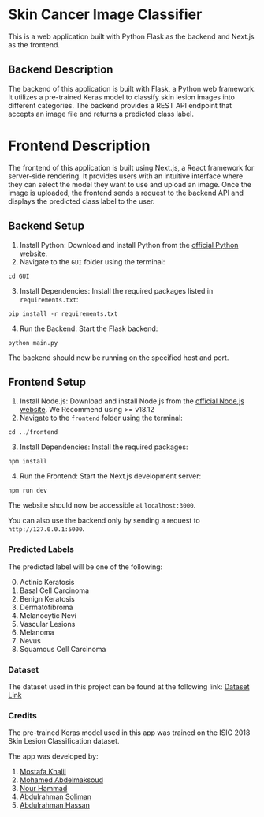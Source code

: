 # Skin Cancer Image Classifier

This is a web application built with Python Flask as the backend and Next.js as the frontend.

## Backend Description
The backend of this application is built with Flask, a Python web framework. It utilizes a pre-trained Keras model to classify skin lesion images into different categories. The backend provides a REST API endpoint that accepts an image file and returns a predicted class label.


# Frontend Description
The frontend of this application is built using Next.js, a React framework for server-side rendering. It provides users with an intuitive interface where they can select the model they want to use and upload an image. Once the image is uploaded, the frontend sends a request to the backend API and displays the predicted class label to the user.

## Backend Setup

1. Install Python: Download and install Python from the [official Python website](https://www.python.org).
2. Navigate to the `GUI` folder using the terminal:
``` 
cd GUI
```
3. Install Dependencies: Install the required packages listed in `requirements.txt`:
```
pip install -r requirements.txt
```
4. Run the Backend: Start the Flask backend:
```
python main.py
```

The backend should now be running on the specified host and port.

## Frontend Setup

1. Install Node.js: Download and install Node.js from the [official Node.js website](https://nodejs.org). We Recommend using >= v18.12
2. Navigate to the `frontend` folder using the terminal:
``` 
cd ../frontend
```
3. Install Dependencies: Install the required packages:
```
npm install
```
4. Run the Frontend: Start the Next.js development server:
```
npm run dev
```

The website should now be accessible at `localhost:3000`.

You can also use the backend only by sending a request to `http://127.0.0.1:5000`.


### Predicted Labels

The predicted label will be one of the following:

0. Actinic Keratosis
1. Basal Cell Carcinoma
2. Benign Keratosis
3. Dermatofibroma
4. Melanocytic Nevi
5. Vascular Lesions
6. Melanoma
7. Nevus
8. Squamous Cell Carcinoma


### Dataset

The dataset used in this project can be found at the following link: [Dataset Link](https://drive.google.com/file/d/1PzFAhIJZbW_ApsxYNeCHwY2MY1gBRN44/view?usp=share_link)

### Credits

The pre-trained Keras model used in this app was trained on the ISIC 2018 Skin Lesion Classification dataset. 

The app was developed by:
1. [Mostafa Khalil](https://github.com/MostafaWahiep)
2. [Mohamed Abdelmaksoud](https://github.com/helmy162)
3. [Nour Hammad](https://github.com/nourhammmad)
4. [Abdulrahman Soliman](https://github.com/Abdulrahmansoliman)
5. [Abdulrahman Hassan](https://github.com/AbdulrahmanHassan01)
